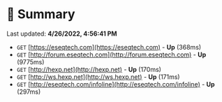 # 📖 Summary
Last updated: **4/26/2022, 4:56:41 PM**

- `GET` [https://eseqtech.com](https://eseqtech.com) - **Up** (368ms)
- `GET` [http://forum.eseqtech.com](http://forum.eseqtech.com) - **Up** (9775ms)
- `GET` [http://hexp.net](http://hexp.net) - **Up** (170ms)
- `GET` [http://ws.hexp.net](http://ws.hexp.net) - **Up** (171ms)
- `GET` [http://eseqtech.com/infoline](http://eseqtech.com/infoline) - **Up** (297ms)
